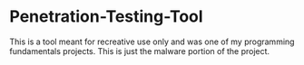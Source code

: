 # Penetration-Testing-Tool
This is a tool meant for recreative use only and was one of my programming fundamentals projects. This is just the malware portion of the project. 
